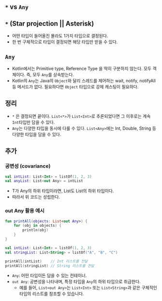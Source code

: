## `*` vs `Any`

## `*` (Star projection || Asterisk)

- 어떤 타입이 들어올진 몰라도 1가지 타입으로 결정된다.
- 한 번 구체적으로 타입이 결정되면 해당 타입만 받을 수 있다.

## `Any`

- Kotlin에서는 Primitive type, Reference Type 을 딱히 구분하지 않는다. 모두 객체이다. 즉, 모두 `Any`를 상속받는다.
- Kotlin의 `Any`는 Java의 `Object`와 달리 스레드를 제어하는 wait, notify, notifyAll 등 메서드가 없다. 필요하다면 `Object` 타입으로 강제 캐스팅이 필요하다.

## 정리

- `*` 은 결정되면 끝이다. `List<*>`가 `List<Int>`로 추론되었다면 그 이후로는 계속 `Int`타입만 담을 수 있다.
- `Any`는 다양한 타입을 동시에 다룰 수 있다. `List<Any>`에는 Int, Double, String 등 다양한 타입을 담을 수 있다. 

## 추가

### 공변성 (covariance)

```kotlin
val intList: List<Int> = listOf(1, 2, 3)
val anyList: List<out Any> = intList
```

- T가 Any의 하위 타입이라면, List<T>도 List<Any>의 하위 타입이다.
- 따라서 위 코드는 성립한다.

### out Any 활용 예시

```kotlin
fun printAll(objects: List<out Any>) {
    for (obj in objects) {
        println(obj)
    }
}

val intList: List<Int> = listOf(1, 2, 3)
val stringList: List<String> = listOf("A", "B", "C")

printAll(intList)    // Int 리스트를 전달
printAll(stringList) // String 리스트를 전달
```
- `Any`: 어떤 타입이든 담을 수 있는 컨테이너.
- `out Any`: 공변성을 나타내며, 특정 타입을 `Any`의 하위 타입으로 취급한다. 
  - 예를 들어, `List<out Any>`는 `List<Int>` 또는 `List<String>`과 같은 구체적인 타입의 리스트를 참조할 수 있습니다.